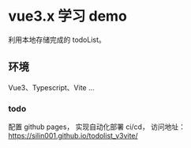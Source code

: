 # vue3.x 学习 demo

利用本地存储完成的 todoList。

## 环境

Vue3、Typescript、Vite ...

### todo

配置 github pages， 实现自动化部署 ci/cd， 访问地址：https://silin001.github.io/todolist_v3vite/
